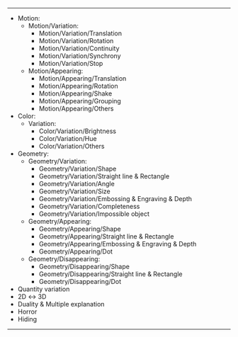 ---
- Motion:
    - Motion/Variation:
        - Motion/Variation/Translation
        - Motion/Variation/Rotation
        - Motion/Variation/Continuity
        - Motion/Variation/Synchrony
        - Motion/Variation/Stop
    - Motion/Appearing:
        - Motion/Appearing/Translation
        - Motion/Appearing/Rotation
        - Motion/Appearing/Shake
        - Motion/Appearing/Grouping
        - Motion/Appearing/Others
- Color:
    -  Variation:
        - Color/Variation/Brightness
        - Color/Variation/Hue
        - Color/Variation/Others
- Geometry:
    - Geometry/Variation:
        - Geometry/Variation/Shape
        - Geometry/Variation/Straight line & Rectangle
        - Geometry/Variation/Angle
        - Geometry/Variation/Size
        - Geometry/Variation/Embossing & Engraving & Depth
        - Geometry/Variation/Completeness
        - Geometry/Variation/Impossible object
    - Geometry/Appearing:
        - Geometry/Appearing/Shape
        - Geometry/Appearing/Straight line & Rectangle
        - Geometry/Appearing/Embossing & Engraving & Depth
        - Geometry/Appearing/Dot
    - Geometry/Disappearing:
        - Geometry/Disappearing/Shape
        - Geometry/Disappearing/Straight line & Rectangle
        - Geometry/Disappearing/Dot
- Quantity variation
- 2D ↔ 3D
- Duality & Multiple explanation
- Horror
- Hiding
---